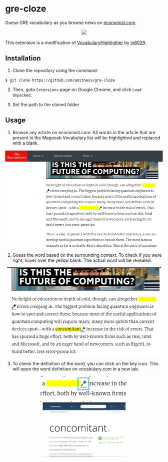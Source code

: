# gre-cloze
Guess GRE vocabulary as you browse news on [economist.com](https://www.economist.com).  
<p align="center">
<img src="https://i.imgur.com/V9hoxIj.gif)"/>
</p>

This extension is a modification of [VocabularyHighlighter](https://github.com/jn8029/VocabularyHighlighter) by [jn8029](https://github.com/jn8029).


## Installation
1. Clone the repository using the command:

```shell
$ git clone https://github.com/amitness/gre-cloze
```

2. Then, goto `Extensions` page on Google Chrome, and click `Load Unpacked`.

3. Set the path to the cloned folder

## Usage
1. Browse any article on economist.com. All words in the article that are present in the Magoosh Vocabulary list will be highlighted and replaced with a blank.

<p align="center">
  <img src="images/screenshots/economist_article_example.png" width="664"/>
</p>

2. Guess the word based on the surrounding context. To check if you were right, hover over the yellow blank. The actual word will be revealed.  
<p align="center">
  <img src="images/screenshots/yellow_highlight_hover.png" width="493"/>
</p>


3. To check the definition of the word, you can click on the key icon. This will open the word definition on vocabulary.com in a new tab.  
<p align="center">
  <img src="images/screenshots/vocabulary_define.png"/>
  <img src="images/screenshots/vocabulary_com_page.png" width="265"/>
</p>
